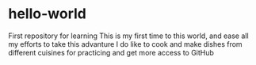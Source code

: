 # hello-world
First repository for learning 
This is my first time to this world, and ease all my efforts to take this advanture 
I do like to cook and make dishes from different cuisines 
for practicing and get more access to GitHub
